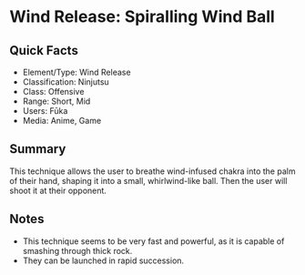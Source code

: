 # Wind Release: Spiralling Wind Ball

## Quick Facts
- Element/Type: Wind Release
- Classification: Ninjutsu
- Class: Offensive
- Range: Short, Mid
- Users: Fūka
- Media: Anime, Game

## Summary
This technique allows the user to breathe wind-infused chakra into the palm of their hand, shaping it into a small, whirlwind-like ball. Then the user will shoot it at their opponent.

## Notes
- This technique seems to be very fast and powerful, as it is capable of smashing through thick rock.
- They can be launched in rapid succession.

